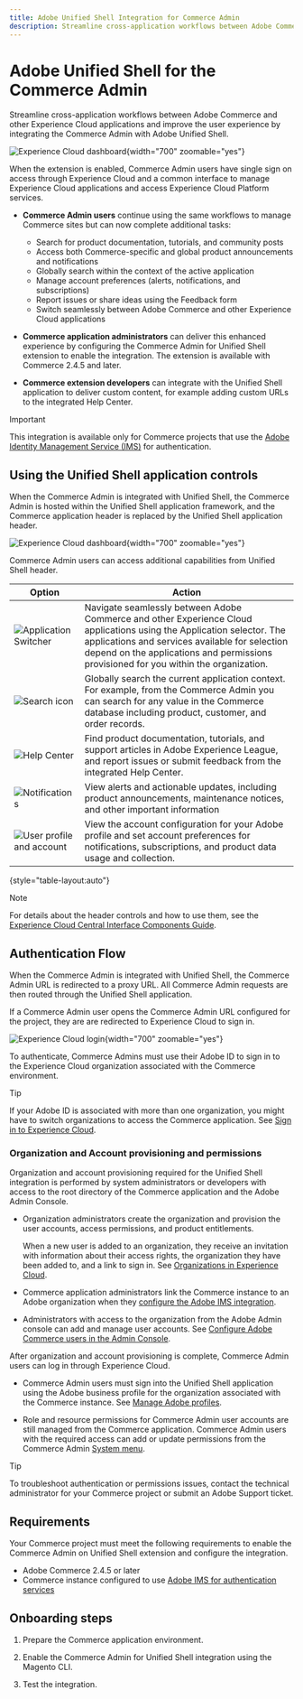 ```yaml
---
title: Adobe Unified Shell Integration for Commerce Admin
description: Streamline cross-application workflows between Adobe Commerce and other Experience Cloud applications and improve user experience by integrating the Commerce Admin with Adobe Unified Shell
---
```

# Adobe Unified Shell for the Commerce Admin

Streamline cross-application workflows between Adobe Commerce and other Experience Cloud applications and improve the user experience by integrating the Commerce Admin with Adobe Unified Shell.

![Experience Cloud dashboard](./assets/uex-home-dashboard.png){width="700" zoomable="yes"}

When the extension is enabled, Commerce Admin users have single sign on access through Experience Cloud and a common interface to manage Experience Cloud applications and access Experience Cloud Platform services.

- **Commerce Admin users** continue using the same workflows to manage Commerce sites but can now complete additional tasks:

  - Search for product documentation, tutorials, and community posts
  - Access both Commerce-specific and global product announcements and notifications
  - Globally search within the context of the active application
  - Manage account preferences (alerts, notifications, and subscriptions)
  - Report issues or share ideas using the Feedback form
  - Switch seamlessly between Adobe Commerce and other Experience Cloud applications

- **Commerce application administrators** can deliver this enhanced experience by configuring the Commerce Admin for Unified Shell extension to enable the integration. The extension is available with Commerce 2.4.5 and later.

- **Commerce extension developers** can integrate with the Unified Shell application to deliver custom content, for example adding custom URLs to the integrated Help Center.

>[!IMPORTANT]
>
>This integration is available only for Commerce projects that use the  [Adobe Identity Management Service (IMS)](../getting-started/adobe-ims-config.md) for authentication.

## Using the Unified Shell application controls

When the Commerce Admin is integrated with Unified Shell, the Commerce Admin is hosted within the Unified Shell application framework, and the Commerce application  header is replaced by the Unified Shell application header.

![Experience Cloud dashboard](./assets/uex-commerce-admin.png){width="700" zoomable="yes"}

Commerce Admin users can access additional capabilities from Unified Shell  header.

| Option                                                     | Action                                                                                                                                                                                                                    |
|------------------------------------------------------------|---------------------------------------------------------------------------------------------------------------------------------------------------------------------------------------------------------------------------|
| ![Application Switcher](./assets/menu-icon.png)            | Navigate seamlessly between Adobe Commerce and other Experience Cloud applications using the Application selector. The applications and services available for selection depend on the applications and permissions provisioned for you within the organization. |
| ![Search icon](./assets/search-icon.png)                   | Globally search the current application context. For example, from the Commerce Admin you can search for any value in the Commerce database including product, customer, and order records.                              |
| ![Help Center](./assets/help-icon.png)                     | Find product documentation, tutorials, and support articles in Adobe Experience League, and report issues or submit feedback from the integrated Help Center.                                                     |
| ![Notifications](./assets/notifications-icon.png)          | View alerts and actionable updates, including product announcements, maintenance notices, and other important information                                                                                                 |
| ![User profile and account](./assets/preferences-icon.png) | View the account configuration for your Adobe profile  and set account preferences for notifications, subscriptions, and product data usage and collection.                                                                                             |

{style="table-layout:auto"}

>[!NOTE]
>
>For details about the header controls and how to use them, see the [Experience Cloud Central Interface Components Guide](https://experienceleague.adobe.com/docs/core-services/interface/experience-cloud.html#support).

## Authentication Flow

When the Commerce Admin is integrated with Unified Shell, the Commerce Admin URL is redirected to a proxy URL. All Commerce Admin requests are then routed through the Unified Shell application.

If a Commerce Admin user opens the Commerce Admin URL configured for the project, they are are redirected to Experience Cloud to sign in.

![Experience Cloud login](./assets/uex-experience-cloud-login.png){width="700" zoomable="yes"}

To authenticate, Commerce Admins must use their Adobe ID to sign in to the Experience Cloud organization associated with the Commerce environment.

>[!TIP]
>
>If your Adobe ID is associated with more than one organization, you might have to switch organizations to access the Commerce application. See [Sign in to Experience Cloud](https://experienceleague.adobe.com/docs/core-services/interface/experience-cloud.html#signin).


### Organization and Account provisioning and permissions

Organization and account provisioning required for the Unified Shell integration is performed by system administrators or developers with access to the root directory of the Commerce application and the Adobe Admin Console.

- Organization administrators create the organization and provision the user accounts, access permissions, and product entitlements.

  When a new user is added to an organization, they receive an invitation with information about their access rights, the organization they have been added to, and a link to sign in. See [Organizations in Experience Cloud](https://experienceleague.adobe.com/docs/core-services/interface/administration/organizations.html?lang=en).

- Commerce application administrators link the Commerce instance to an Adobe organization when they [configure the Adobe IMS integration](../getting-started/adobe-ims-config.md).

- Administrators with access to the organization from the Adobe Admin console can add and manage user accounts.  See [Configure Adobe Commerce users in the Admin Console](../getting-started/adobe-ims-config.md#step-4-configure-adobe-commerce-users-in-the-adobe-admin-console).


After organization and account provisioning is complete, Commerce Admin users can log in through Experience Cloud.

- Commerce Admin users must sign into the Unified Shell application using the Adobe business profile for the organization associated with the Commerce instance.  See [Manage Adobe profiles](https://helpx.adobe.com/enterprise/using/manage-adobe-profiles.html).

- Role and resource permissions for Commerce Admin user accounts are still managed from the Commerce application. Commerce Admin users with the required access can add or update permissions from the Commerce Admin [System menu](../systems/permissions.md).


>[!TIP]
>
>To troubleshoot authentication or permissions issues, contact the technical administrator for your Commerce project or submit an Adobe Support ticket.


## Requirements

Your Commerce project must meet the following requirements to enable the Commerce Admin on Unified Shell extension and configure the integration.

- Adobe Commerce 2.4.5 or later
- Commerce instance configured to use [Adobe IMS for authentication services](../getting-started/adobe-ims-config.md)


## Onboarding steps

1. Prepare the Commerce application environment.

1. Enable the Commerce Admin for Unified Shell integration using the Magento CLI.

1. Test the integration.

